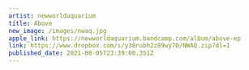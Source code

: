```yaml
---
artist: newworldaquarium
title: Above
new_image: /images/nwaq.jpg
apple_link: https://newworldaquarium.bandcamp.com/album/above-ep
link: https://www.dropbox.com/s/y38rubh2z89wy70/NWAQ.zip?dl=1
published_date: 2021-08-05T23:39:00.351Z
---
```


